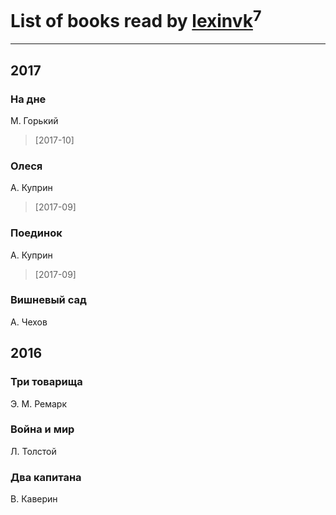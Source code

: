 # List of books read by [lexinvk](http://vk.com/id170278332)<sup>7</sup>
---

## 2017

### На дне
М. Горький
> [2017-10] 


### Олеся
А. Куприн
> [2017-09] 


### Поединок
А. Куприн
> [2017-09] 


### Вишневый сад
А. Чехов



## 2016

### Три товарища
Э. М. Ремарк


### Война и мир
Л. Толстой


### Два капитана
В. Каверин



